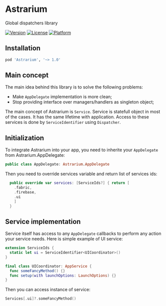 # Astrarium

Global dispatchers library

[![Version](https://img.shields.io/cocoapods/v/Astrarium.svg?style=flat)](https://cocoapods.org/pods/Astrarium)
[![License](https://img.shields.io/cocoapods/l/Astrarium.svg?style=flat)](https://cocoapods.org/pods/Astrarium)
[![Platform](https://img.shields.io/cocoapods/p/Astrarium.svg?style=flat)](https://cocoapods.org/pods/Astrarium)

## Installation

```ruby
pod 'Astrarium', '~> 1.0'
```

## Main concept

The main idea behind this library is to solve the following problems:
- Make `AppDelegate` implementation is more clean;
- Stop providing interface over managers/handlers as singleton object;

The main concept of Astrarium is `Service`. Service is statefull object in most of the cases. 
It has the same lifetime with application.
Access to these services is done by `ServiceIdentifier` using `Dispatcher`.

## Initialization

To integrate Astrarium into your app, you need to inherite your `AppDelegate` from Astrarium.AppDelegate:

```swift
public class AppDelegate: Astrarium.AppDelegate
```
 
Then you need to override services variable and return list of services ids:

```swift
  public override var services: [ServiceIds?] { return [
    .fabric,
    .firebase,
    .ui
    ]
  }
```

## Service implementation

Service itself has access to any `AppDelegate` callbacks to perform any action your service needs.
Here is simple example of UI service:

```swift
extension ServiceIds {
  static let ui = ServiceIdentifier<UICoordinator>()
}

final class UICoordinator: AppService {
  func someFancyMethod() {}
  func setup(with launchOptions: LaunchOptions) {}
}
```

Then you can access instance of service:

```swift
Services[.ui]?.someFancyMethod()
```
